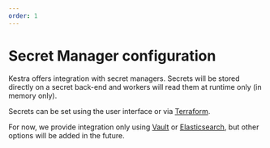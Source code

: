 ```yaml
---
order: 1
---
```

# Secret Manager configuration

Kestra offers integration with secret managers. Secrets will be stored directly on a secret back-end and workers will read them at runtime only (in memory only).

Secrets can be set using the user interface or via [Terraform](/docs/terraform/resources/namespace_secret.md).

For now, we provide integration only using [Vault](https://www.vaultproject.io/) or [Elasticsearch](https://elastic.co),  but other options will be added in the future.

<ChildTableOfContents />
